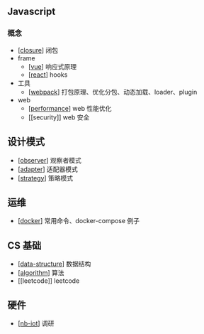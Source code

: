 ## Javascript

### 概念

  - [[closure]] 闭包
- frame
  - [[vue]] 响应式原理
  - [[react]] hooks
- 工具
  - [[webpack]] 打包原理、优化分包、动态加载、loader、plugin
- web
  - [[performance]] web 性能优化
  - [[security]] web 安全

## 设计模式

- [[observer]] 观察者模式
- [[adapter]] 适配器模式
- [[strategy]] 策略模式

## 运维

- [[docker]] 常用命令、docker-compose 例子

## CS 基础

- [[data-structure]] 数据结构
- [[algorithm]] 算法
- [[leetcode]] leetcode

## 硬件

- [[nb-iot]] 调研

[//begin]: # "Autogenerated link references for markdown compatibility"
[observer]: observer "Observer"
[adapter]: adapter "Adapter"
[strategy]: strategy "Strategy"
[vue]: vue "Vue"
[react]: react "React"
[docker]: docker "Docker"
[closure]: closure "Closure"
[webpack]: webpack "Webpack"
[data-structure]: data-structure "Data-structure"
[algorithm]: algorithm "Algorithm"
[nb-iot]: nb-iot "Nb-iot"
[performance]: performance "Performance"
[//end]: # "Autogenerated link references"